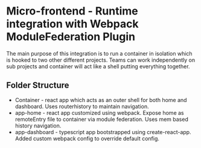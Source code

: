 # Micro-frontend - Runtime integration with Webpack ModuleFederation Plugin

The main purpose of this integration is to run a container in isolation which is hooked to two other different projects. Teams can work independently on sub projects and container will act like a shell putting everything together.

Folder Structure 
--------------------------------------------------------------------------------------------------------------------------------------------
* Container - react app which acts as an outer shell for both home and dashboard. Uses routerhistory to maintain navigation.
* app-home - react app customized using webpack. Expose home as remoteEntry file to container via module federation. Uses mem based history navigation.
* app-dashboard - typescript app bootstrapped using create-react-app. Added custom webpack config to override default config.
